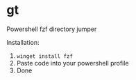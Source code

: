 # gt
Powershell fzf directory jumper

Installation: 
1. `winget install fzf`
2. Paste code into your powershell profile
3. Done

